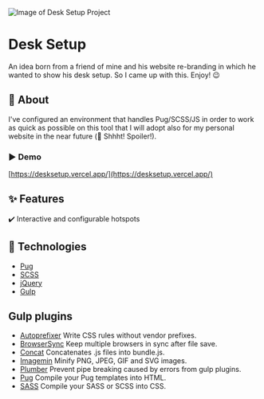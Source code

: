 ![Image of Desk Setup Project](https://cdn.jsdelivr.net/gh/Th3Wall/assets-cdn/DeskSetup/DeskSetup_readme.png)

# Desk Setup

An idea born from a friend of mine and his website re-branding in which he wanted to show his desk setup. So I came up with this. Enjoy! 😉

## 🎯 About

I've configured an environment that handles Pug/SCSS/JS in order to work as quick as possible on this tool that I will adopt also for my personal website in the near future (🤫 Shhht! Spoiler!).

### ▶️ Demo

[https://desksetup.vercel.app/](https://desksetup.vercel.app/)

## :sparkles: Features

:heavy_check_mark: Interactive and configurable hotspots<br/>

## :rocket: Technologies

-   [Pug](https://pugjs.org/)
-   [SCSS](https://sass-lang.com/)
-   [jQuery](https://jquery.com/)
-   [Gulp](https://gulpjs.com/)

## Gulp plugins

-   [Autoprefixer](https://github.com/postcss/autoprefixer) Write CSS rules without vendor prefixes.
-   [BrowserSync](https://github.com/browsersync/browser-sync) Keep multiple browsers in sync after file save.
-   [Concat](https://github.com/contra/gulp-concat) Concatenates .js files into bundle.js.
-   [Imagemin](https://github.com/sindresorhus/gulp-imagemin) Minify PNG, JPEG, GIF and SVG images.
-   [Plumber](https://github.com/floatdrop/gulp-plumber) Prevent pipe breaking caused by errors from gulp plugins.
-   [Pug](https://github.com/pugjs/gulp-pug) Compile your Pug templates into HTML.
-   [SASS](https://github.com/dlmanning/gulp-sass) Compile your SASS or SCSS into CSS.